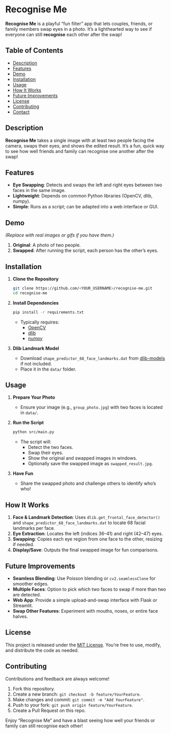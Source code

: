 # Recognise Me

**Recognise Me** is a playful “fun filter” app that lets couples, friends, or family members swap eyes in a photo. It’s a lighthearted way to see if everyone can still **recognise** each other after the swap!

## Table of Contents
- [Description](#description)
- [Features](#features)
- [Demo](#demo)
- [Installation](#installation)
- [Usage](#usage)
- [How It Works](#how-it-works)
- [Future Improvements](#future-improvements)
- [License](#license)
- [Contributing](#contributing)
- [Contact](#contact)

## Description
**Recognise Me** takes a single image with at least two people facing the camera, swaps their eyes, and shows the edited result. It’s a fun, quick way to see how well friends and family can recognise one another after the swap!

## Features
- **Eye Swapping**: Detects and swaps the left and right eyes between two faces in the same image.  
- **Lightweight**: Depends on common Python libraries (OpenCV, dlib, numpy).  
- **Simple**: Runs as a script; can be adapted into a web interface or GUI.

## Demo
*(Replace with real images or gifs if you have them.)*

1. **Original**: A photo of two people.  
2. **Swapped**: After running the script, each person has the other’s eyes.

## Installation

1. **Clone the Repository**  
   ```bash
   git clone https://github.com/<YOUR_USERNAME>/recognise-me.git
   cd recognise-me
   ```
2. **Install Dependencies**  
   ```bash
   pip install -r requirements.txt
   ```
   - Typically requires:  
     - [OpenCV](https://opencv.org/)  
     - [dlib](http://dlib.net/)  
     - [numpy](https://numpy.org/)  

3. **Dlib Landmark Model**  
   - Download `shape_predictor_68_face_landmarks.dat` from [dlib-models](https://github.com/davisking/dlib-models) if not included.  
   - Place it in the `data/` folder.

## Usage

1. **Prepare Your Photo**  
   - Ensure your image (e.g., `group_photo.jpg`) with two faces is located in `data/`.

2. **Run the Script**  
   ```bash
   python src/main.py
   ```
   - The script will:
     - Detect the two faces.  
     - Swap their eyes.  
     - Show the original and swapped images in windows.  
     - Optionally save the swapped image as `swapped_result.jpg`.

3. **Have Fun**  
   - Share the swapped photo and challenge others to identify who’s who!

## How It Works
1. **Face & Landmark Detection**: Uses `dlib.get_frontal_face_detector()` and `shape_predictor_68_face_landmarks.dat` to locate 68 facial landmarks per face.  
2. **Eye Extraction**: Locates the left (indices 36–41) and right (42–47) eyes.  
3. **Swapping**: Copies each eye region from one face to the other, resizing if needed.  
4. **Display/Save**: Outputs the final swapped image for fun comparisons.

## Future Improvements
- **Seamless Blending**: Use Poisson blending or `cv2.seamlessClone` for smoother edges.  
- **Multiple Faces**: Option to pick which two faces to swap if more than two are detected.  
- **Web App**: Provide a simple upload-and-swap interface with Flask or Streamlit.  
- **Swap Other Features**: Experiment with mouths, noses, or entire face halves.

## License
This project is released under the [MIT License](LICENSE). You’re free to use, modify, and distribute the code as needed.

## Contributing
Contributions and feedback are always welcome!  
1. Fork this repository.  
2. Create a new branch: `git checkout -b feature/YourFeature`.  
3. Make changes and commit: `git commit -m "Add YourFeature"`.  
4. Push to your fork: `git push origin feature/YourFeature`.  
5. Create a Pull Request on this repo.


Enjoy “Recognise Me” and have a blast seeing how well your friends or family can still recognise each other!
